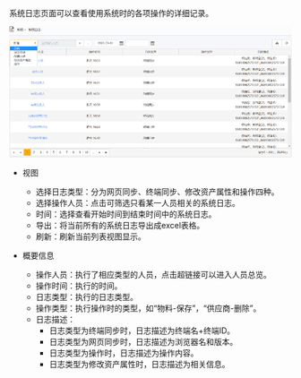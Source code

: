 
系统日志页面可以查看使用系统时的各项操作的详细记录。

![web](/static/docimg/xitongrizhi.png)

* 视图
  * 选择日志类型：分为网页同步、终端同步、修改资产属性和操作四种。
  * 选择操作人员：点击可筛选只看某一人员相关的系统日志。
  * 时间：选择查看开始时间到结束时间中的系统日志。
  * 导出：将当前所有的系统日志导出成excel表格。
  * 刷新：刷新当前列表视图显示。

* 概要信息
  * 操作人员：执行了相应类型的人员，点击超链接可以进入人员总览。
  * 操作时间：执行的时间。
  * 日志类型：执行的日志类型。
  * 操作类型：执行操作时的类型，如“物料-保存”，“供应商-删除”。
  * 日志描述：
    * 日志类型为终端同步时，日志描述为终端名+终端ID。
    * 日志类型为网页同步时，日志描述为浏览器名和版本。
    * 日志类型为操作时，日志描述为操作内容。
    * 日志类型为修改资产属性时，日志描述为相关信息。